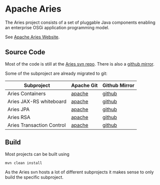 # Apache Aries

The Aries project consists of a set of pluggable Java components enabling an enterprise OSGi application programming
model.

See [Apache Aries Website](http://aries.apache.org/).

## Source Code

Most of the code is still at the [Aries svn repo](https://svn.apache.org/repos/asf/aries/).
There is also a [github mirror](https://github.com/apache/aries).

Some of the subproject are already migrated to git:

| Subproject | Apache Git | Github Mirror |
| ---------- | ---------- | ------------- |
| Aries Containers | [apache](https://git-wip-us.apache.org/repos/asf/aries-containers.git) | [github](https://github.com/apache/aries-containers) |
| Aries JAX-RS whiteboard | [apache](https://git-wip-us.apache.org/repos/asf/aries-jax-rs-whiteboard.git) | [github](https://github.com/apache/aries-jax-rs-whiteboard) |
| Aries JPA | [apache](https://git-wip-us.apache.org/repos/asf/aries-jpa.git) | [github](https://github.com/apache/aries-jpa) |
| Aries RSA | [apache](https://git-wip-us.apache.org/repos/asf/aries-rsa.git) | [github](https://github.com/apache/aries-rsa) |
| Aries Transaction Control | [apache](https://gitbox.apache.org/repos/asf?p=aries-tx-control.git) | [github](https://github.com/apache/aries-tx-control) |

## Build

Most projects can be built using

    mvn clean install

As the Aries svn hosts a lot of different subprojects it makes sense to only
build the specific subproject.
